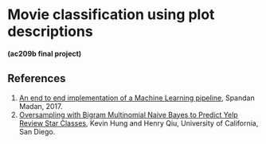 # Movie classification using plot descriptions
**(ac209b final project)**

## References
1. [An end to end implementation of a Machine Learning pipeline](https://spandan-madan.github.io/DeepLearningProject/), Spandan Madan, 2017.
2. [Oversampling with Bigram Multinomial Naive Bayes to Predict Yelp Review Star Classes](https://kevin11h.github.io/YelpDatasetChallengeDataScienceAndMachineLearningUCSD/), Kevin Hung and Henry Qiu, University of California, San Diego.